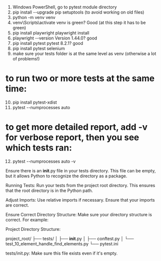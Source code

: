 1.	Windows PowerShell, go to pytest module directory
2.	pip install --upgrade pip setuptools  (to avoid working on old files)
3.	python -m venv venv
4.	venv\Scripts\activate
venv is green? Good (at this step it has to be green)
5.	pip install playwright
    playwright install
6.	playwright --version
Version 1.44.0? good
7.	pip install pytest
pytest 8.2.1? good
8.	pip install pytest selenium
9.	make sure your tests folder is at the same level as venv (otherwise a lot of problems!)

# to run two or more tests at the same time:
10.	pip install pytest-xdist
11.	pytest --numprocesses auto

# to get more detailed report, add -v for verbose report, then you see which tests ran:
12.	pytest --numprocesses auto -v

Ensure there is an __init__.py file in 
your tests directory. This file can be empty, 
but it allows Python to recognize 
the directory as a package.

Running Tests: Run your tests from the project root 
directory. This ensures that the root directory 
is in the Python path.

Adjust Imports: Use relative imports if necessary.
Ensure that your imports are correct.

Ensure Correct Directory Structure: Make sure 
your directory structure is correct. For example:

Project Directory Structure:

project_root/
├── tests/
│   ├── __init__.py
│   ├── conftest.py
│   └── test_10_element_handle_find_elements.py
└── pytest.ini

tests/init.py: Make sure this file exists 
even if it's empty.